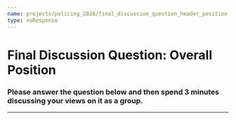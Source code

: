 ```yaml
---
name: projects/policing_2020/final_discussion_question_header_position.md
type: noResponse
---
```


# Final Discussion Question: Overall Position

### Please answer the question below and then spend 3 minutes discussing your views on it as a group.

---
